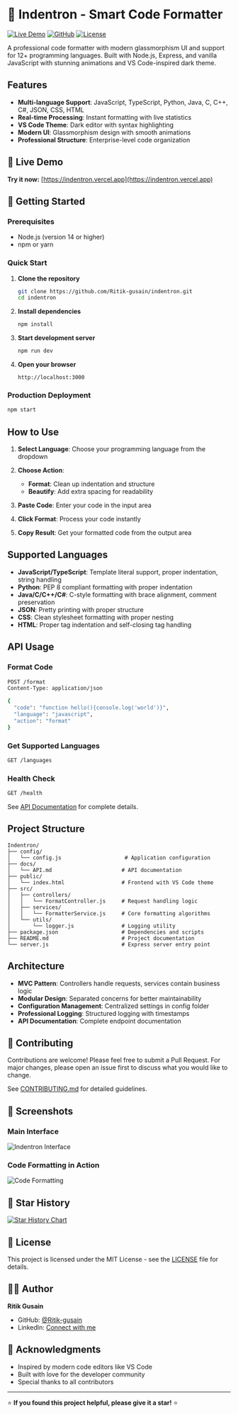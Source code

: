 # 🚀 Indentron - Smart Code Formatter

[![Live Demo](https://img.shields.io/badge/Live-Demo-blue?style=for-the-badge)](https://indentron.vercel.app)
[![GitHub](https://img.shields.io/badge/GitHub-Repository-black?style=for-the-badge&logo=github)](https://github.com/Ritik-gusain/indentron)
[![License](https://img.shields.io/badge/License-MIT-green?style=for-the-badge)](LICENSE)

A professional code formatter with modern glassmorphism UI and support for 12+ programming languages. Built with Node.js, Express, and vanilla JavaScript with stunning animations and VS Code-inspired dark theme.

## Features

- **Multi-language Support**: JavaScript, TypeScript, Python, Java, C, C++, C#, JSON, CSS, HTML
- **Real-time Processing**: Instant formatting with live statistics
- **VS Code Theme**: Dark editor with syntax highlighting
- **Modern UI**: Glassmorphism design with smooth animations
- **Professional Structure**: Enterprise-level code organization

## 🎯 Live Demo

**Try it now:** [https://indentron.vercel.app](https://indentron.vercel.app)

## 🚀 Getting Started

### Prerequisites
- Node.js (version 14 or higher)
- npm or yarn

### Quick Start

1. **Clone the repository**
   ```bash
   git clone https://github.com/Ritik-gusain/indentron.git
   cd indentron
   ```

2. **Install dependencies**
   ```bash
   npm install
   ```

3. **Start development server**
   ```bash
   npm run dev
   ```

4. **Open your browser**
   ```
   http://localhost:3000
   ```

### Production Deployment

```bash
npm start
```

## How to Use

1. **Select Language**: Choose your programming language from the dropdown
2. **Choose Action**: 
   - **Format**: Clean up indentation and structure
   - **Beautify**: Add extra spacing for readability

3. **Paste Code**: Enter your code in the input area
4. **Click Format**: Process your code instantly
5. **Copy Result**: Get your formatted code from the output area

## Supported Languages

- **JavaScript/TypeScript**: Template literal support, proper indentation, string handling
- **Python**: PEP 8 compliant formatting with proper indentation
- **Java/C/C++/C#**: C-style formatting with brace alignment, comment preservation
- **JSON**: Pretty printing with proper structure
- **CSS**: Clean stylesheet formatting with proper nesting
- **HTML**: Proper tag indentation and self-closing tag handling

## API Usage

### Format Code
```bash
POST /format
Content-Type: application/json

{
  "code": "function hello(){console.log('world')}",
  "language": "javascript",
  "action": "format"
}
```

### Get Supported Languages
```bash
GET /languages
```

### Health Check
```bash
GET /health
```

See [API Documentation](docs/API.md) for complete details.

## Project Structure

```
Indentron/
├── config/
│   └── config.js                    # Application configuration
├── docs/
│   └── API.md                      # API documentation
├── public/
│   └── index.html                  # Frontend with VS Code theme
├── src/
│   ├── controllers/
│   │   └── FormatController.js     # Request handling logic
│   ├── services/
│   │   └── FormatterService.js     # Core formatting algorithms
│   └── utils/
│       └── logger.js               # Logging utility
├── package.json                    # Dependencies and scripts
├── README.md                       # Project documentation
└── server.js                       # Express server entry point
```

## Architecture

- **MVC Pattern**: Controllers handle requests, services contain business logic
- **Modular Design**: Separated concerns for better maintainability
- **Configuration Management**: Centralized settings in config folder
- **Professional Logging**: Structured logging with timestamps
- **API Documentation**: Complete endpoint documentation

## 🤝 Contributing

Contributions are welcome! Please feel free to submit a Pull Request. For major changes, please open an issue first to discuss what you would like to change.

See [CONTRIBUTING.md](CONTRIBUTING.md) for detailed guidelines.

## 📸 Screenshots

### Main Interface
![Indentron Interface](https://via.placeholder.com/800x400/667eea/ffffff?text=Indentron+Interface)

### Code Formatting in Action
![Code Formatting](https://via.placeholder.com/800x400/764ba2/ffffff?text=Code+Formatting)

## 🌟 Star History

[![Star History Chart](https://api.star-history.com/svg?repos=Ritik-gusain/indentron&type=Date)](https://star-history.com/#Ritik-gusain/indentron&Date)

## 📄 License

This project is licensed under the MIT License - see the [LICENSE](LICENSE) file for details.

## 👨‍💻 Author

**Ritik Gusain**
- GitHub: [@Ritik-gusain](https://github.com/Ritik-gusain)
- LinkedIn: [Connect with me](https://linkedin.com/in/ritik-gusain)

## 🙏 Acknowledgments

- Inspired by modern code editors like VS Code
- Built with love for the developer community
- Special thanks to all contributors

---

⭐ **If you found this project helpful, please give it a star!** ⭐